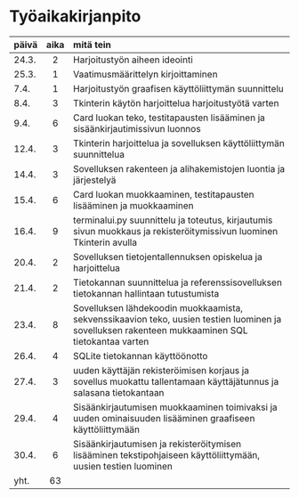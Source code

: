# Työaikakirjanpito

| päivä | aika | mitä tein                                                                     |
| ----- | :--: | :---------------------------------------------------------------------------- |
| 24.3. | 2    | Harjoitustyön aiheen ideointi                                                 |
| 25.3. | 1    | Vaatimusmäärittelyn kirjoittaminen                                            |
|  7.4. | 1    | Harjoitustyön graafisen käyttöliittymän suunnittelu                           |
|  8.4. | 3    | Tkinterin käytön harjoittelua harjoitustyötä varten                           |
|  9.4. | 6    | Card luokan teko, testitapausten lisääminen ja sisäänkirjautimissivun luonnos |
|  12.4.| 3    | Tkinterin harjoittelua ja sovelluksen käyttöliittymän suunnittelua            |
|  14.4.| 3    | Sovelluksen rakenteen ja alihakemistojen luontia ja järjestelyä               |
|  15.4.| 6    | Card luokan muokkaaminen, testitapausten lisääminen ja muokkaaminen           |
|  16.4.| 9    | terminalui.py suunnittelu ja toteutus, kirjautumis sivun muokkaus ja rekisteröitymissivun luominen Tkinterin avulla|
|  20.4.| 2    | Sovelluksen tietojentallennuksen opiskelua ja harjoittelua                   |
|  21.4.| 2    | Tietokannan suunnittelua ja referenssisovelluksen tietokannan hallintaan tutustumista|
|  23.4.| 8    | Sovelluksen lähdekoodin muokkaamista, sekvenssikaavion teko, uusien testien luominen ja sovelluksen rakenteen mukkaaminen SQL tietokantaa varten|
|  26.4.| 4    | SQLite tietokannan käyttöönotto|
|  27.4.| 3    | uuden käyttäjän rekisteröimisen korjaus ja sovellus muokattu tallentamaan käyttäjätunnus ja salasana tietokantaan|
|  29.4.| 4    | Sisäänkirjautumisen muokkaaminen toimivaksi ja uuden ominaisuuden lisääminen graafiseen käyttöliittymään|
|  30.4.| 6    | Sisäänkirjautumisen ja rekisteröitymisen lisääminen tekstipohjaiseen käyttöliittymään, uusien testien luominen|
|  yht. | 63  | |